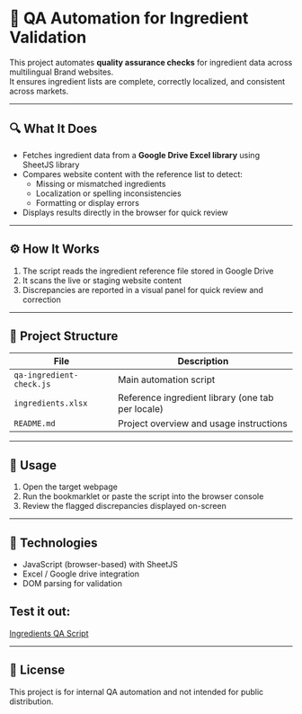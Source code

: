 # 🧪 QA Automation for Ingredient Validation

This project automates **quality assurance checks** for ingredient data across multilingual Brand websites.  
It ensures ingredient lists are complete, correctly localized, and consistent across markets.

---

## 🔍 What It Does

- Fetches ingredient data from a **Google Drive Excel library**  using SheetJS library 
- Compares website content with the reference list to detect:
  - Missing or mismatched ingredients  
  - Localization or spelling inconsistencies  
  - Formatting or display errors  
- Displays results directly in the browser for quick review

---

## ⚙️ How It Works

1. The script reads the ingredient reference file stored in Google Drive  
2. It scans the live or staging website content  
3. Discrepancies are reported in a visual panel for quick review and correction

---

## 📁 Project Structure

| File | Description |
|------|--------------|
| `qa-ingredient-check.js` | Main automation script |
| `ingredients.xlsx` | Reference ingredient library (one tab per locale) |
| `README.md` | Project overview and usage instructions |

---

## 🚀 Usage

1. Open the target webpage  
2. Run the bookmarklet or paste the script into the browser console  
3. Review the flagged discrepancies displayed on-screen  

---

## 🧰 Technologies

- JavaScript (browser-based)  with SheetJS 
- Excel / Google drive integration  
- DOM parsing for validation

 ## Test it out:
[Ingredients QA Script](https://laurarodd.github.io/QA_automation_ingredients/Ingredients_DocumentationV9_public.html)
  

---

## 📄 License

This project is for internal QA automation and not intended for public distribution.

